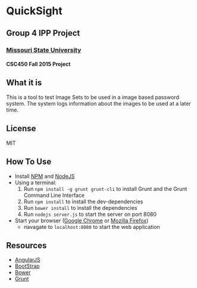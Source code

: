 # QuickSight
## Group 4 IPP Project
### [Missouri State University](http://computerscience.missouristate.edu/undergraduate/)
####  CSC450 Fall 2015 Project
## What it is
  This is a tool to test Image Sets to be used in a image based password system. The system logs information about the images to be used at a later time.
## License
  MIT
## How To Use
- Install [NPM](https://www.npmjs.com/package/npm) and [NodeJS](https://nodejs.org/en/download/)
- Using a terminal:
  1. Run ```npm install -g grunt grunt-cli``` to install Grunt and the Grunt Command Line Interface
  2. Run ```npm install``` to install the dev-dependencies
  3. Run ```bower install``` to install the dependencies
  4. Run ```nodejs server.js``` to start the server on port 8080
- Start your browser ([Google Chrome](https://www.google.com/chrome/browser/desktop/) or [Mozilla Firefox](https://www.mozilla.org/en-US/firefox/new/))
  * navagate to ```localhost:8080``` to start the web application

## Resources
- [AngularJS](angularjs.org)
- [BootStrap](getbootstrap.com)
- [Bower](bower.io)
- [Grunt](http://gruntjs.com)
